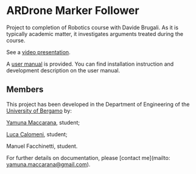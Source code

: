 ARDrone Marker Follower
======

Project to completion of Robotics course with Davide Brugali.
As it is typically academic matter, it investigates arguments treated during the course.

See a [video presentation](https://www.youtube.com/embed/kw8ptgEtCSw).

A [user manual](https://github.com/yamunamaccarana/unibg_ardrone/blob/master/Manual.pdf) is provided. You can find installation instruction and development description on the user manual.

## Members
This project has been developed in the Department of Engineering of the [University of Bergamo](http://www.unibg.it/struttura/struttura.asp?cerca=ingegneria_intro) by:

[Yamuna Maccarana](https://github.com/yamunamaccarana), student;

[Luca Calomeni](https://github.com/meniy), student;

Manuel Facchinetti, student.

For further details on documentation, please [contact me](mailto: yamuna.maccarana@gmail.com).
